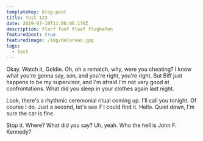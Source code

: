 ```yaml
---
templateKey: blog-post
title: Test 123
date: 2019-07-10T11:08:06.170Z
description: flarf foof floof flughafen
featuredpost: true
featuredimage: /img/delorean.jpg
tags:
  - test
---
```

Okay. Watch it, Goldie. Oh, oh a rematch, why, were you cheating? I know what you're gonna say, son, and you're right, you're right, But Biff just happens to be my supervisor, and I'm afraid I'm not very good at confrontations. What did you sleep in your clothes again last night.



Look, there's a rhythmic ceremonial ritual coming up. I'll call you tonight. Of course I do. Just a second, let's see if I could find it. Hello. Quiet down, I'm sure the car is fine.



Stop it. Where? What did you say? Uh, yeah. Who the hell is John F. Kennedy?
